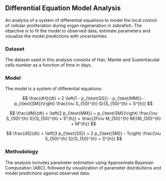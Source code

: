 ## Differential Equation Model Analysis

An analysis of a system of differential equations to model the local control of cellular proliferation during organ regeneration in zebrafish. The objective is to fit the model to observed data, estimate parameters and visualize the model predictions with uncertainties.

### Dataset
The dataset used in this analysis consists of Hair, Mantle and Sustentacular cells number as a function of time in days.

### Model

The model is a system of differential equations:

$$
\frac{dH}{dt} = 2 \left(1 - p_{\text{SS}} - p_{\text{MM}} - p_{\text{SM}}\right) \frac{\nu S_{50}^{h} S}{S_{50}^{h} + S^{h}} 
$$

$$
\frac{dM}{dt} = \left(2 p_{\text{MM}} + p_{\text{SM}}\right) \frac{\nu S_{50}^{h} S}{S_{50}^{h} + S^{h}} + \frac{2f\nu M_{50}^{h} M}{M_{50}^{h} + M^{h}} 
$$

$$ 
\frac{dS}{dt} = \left(3 p_{\text{SS}} + 2 p_{\text{SM}} - 1\right) \frac{\nu S_{50}^{h} S}{S_{50}^{h} + S^{h}} 
$$

### Methodology
The analysis includes parameter estimation using Approximate Bayesian Computation (ABC), followed by visualization of parameter distributions and model predictions against observed data.
